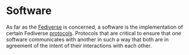# Software

As far as the [Fediverse](/docs/glossary/fediverse) is concerned, a software is the implementation of certain Fediverse [protocols](/docs/glossary/protocol). Protocols that are critical to ensure that one software communicates with another in such a way that both are in agreement of the intent of their interactions with each other.